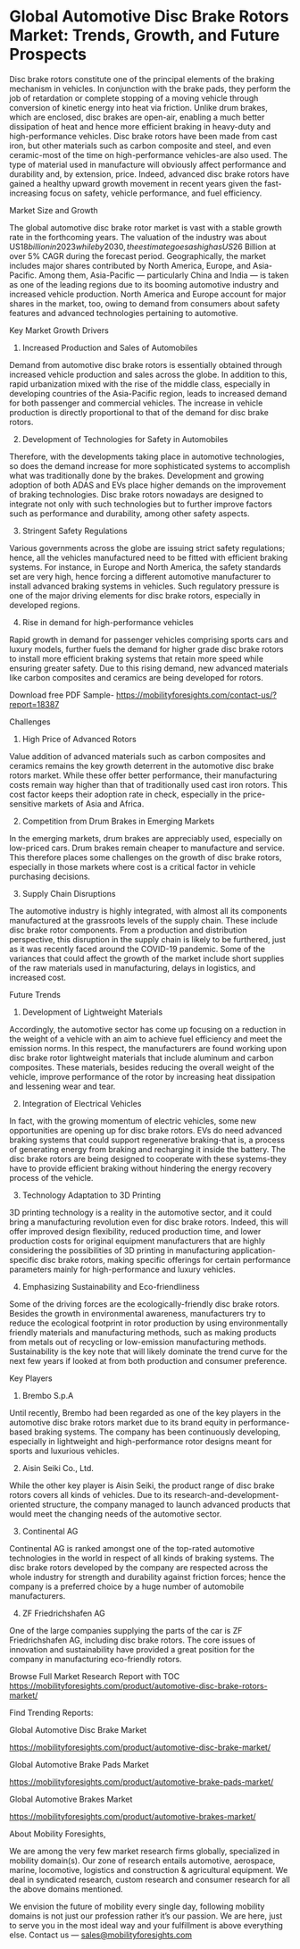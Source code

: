 # Global Automotive Disc Brake Rotors Market: Trends, Growth, and Future Prospects

Disc brake rotors constitute one of the principal elements of the braking mechanism in vehicles. In conjunction with the brake pads, they perform the job of retardation or complete stopping of a moving vehicle through conversion of kinetic energy into heat via friction. Unlike drum brakes, which are enclosed, disc brakes are open-air, enabling a much better dissipation of heat and hence more efficient braking in heavy-duty and high-performance vehicles. Disc brake rotors have been made from cast iron, but other materials such as carbon composite and steel, and even ceramic-most of the time on high-performance vehicles-are also used. The type of material used in manufacture will obviously affect performance and durability and, by extension, price. Indeed, advanced disc brake rotors have gained a healthy upward growth movement in recent years given the fast-increasing focus on safety, vehicle performance, and fuel efficiency.

Market Size and Growth

The global automotive disc brake rotor market is vast with a stable growth rate in the forthcoming years. The valuation of the industry was about US$18 billion in 2023 while by 2030, the estimate goes as high as US$26 Billion at over 5% CAGR during the forecast period. Geographically, the market includes major shares contributed by North America, Europe, and Asia-Pacific. Among them, Asia-Pacific — particularly China and India — is taken as one of the leading regions due to its booming automotive industry and increased vehicle production. North America and Europe account for major shares in the market, too, owing to demand from consumers about safety features and advanced technologies pertaining to automotive.

Key Market Growth Drivers

1. Increased Production and Sales of Automobiles

Demand from automotive disc brake rotors is essentially obtained through increased vehicle production and sales across the globe. In addition to this, rapid urbanization mixed with the rise of the middle class, especially in developing countries of the Asia-Pacific region, leads to increased demand for both passenger and commercial vehicles. The increase in vehicle production is directly proportional to that of the demand for disc brake rotors.

2. Development of Technologies for Safety in Automobiles

Therefore, with the developments taking place in automotive technologies, so does the demand increase for more sophisticated systems to accomplish what was traditionally done by the brakes. Development and growing adoption of both ADAS and EVs place higher demands on the improvement of braking technologies. Disc brake rotors nowadays are designed to integrate not only with such technologies but to further improve factors such as performance and durability, among other safety aspects.

3. Stringent Safety Regulations

Various governments across the globe are issuing strict safety regulations; hence, all the vehicles manufactured need to be fitted with efficient braking systems. For instance, in Europe and North America, the safety standards set are very high, hence forcing a different automotive manufacturer to install advanced braking systems in vehicles. Such regulatory pressure is one of the major driving elements for disc brake rotors, especially in developed regions.

4. Rise in demand for high-performance vehicles

Rapid growth in demand for passenger vehicles comprising sports cars and luxury models, further fuels the demand for higher grade disc brake rotors to install more efficient braking systems that retain more speed while ensuring greater safety. Due to this rising demand, new advanced materials like carbon composites and ceramics are being developed for rotors.

Download free PDF Sample- https://mobilityforesights.com/contact-us/?report=18387

Challenges

1. High Price of Advanced Rotors

Value addition of advanced materials such as carbon composites and ceramics remains the key growth deterrent in the automotive disc brake rotors market. While these offer better performance, their manufacturing costs remain way higher than that of traditionally used cast iron rotors. This cost factor keeps their adoption rate in check, especially in the price-sensitive markets of Asia and Africa.

2. Competition from Drum Brakes in Emerging Markets

In the emerging markets, drum brakes are appreciably used, especially on low-priced cars. Drum brakes remain cheaper to manufacture and service. This therefore places some challenges on the growth of disc brake rotors, especially in those markets where cost is a critical factor in vehicle purchasing decisions.

3. Supply Chain Disruptions

The automotive industry is highly integrated, with almost all its components manufactured at the grassroots levels of the supply chain. These include disc brake rotor components. From a production and distribution perspective, this disruption in the supply chain is likely to be furthered, just as it was recently faced around the COVID-19 pandemic. Some of the variances that could affect the growth of the market include short supplies of the raw materials used in manufacturing, delays in logistics, and increased cost.

Future Trends

1. Development of Lightweight Materials

Accordingly, the automotive sector has come up focusing on a reduction in the weight of a vehicle with an aim to achieve fuel efficiency and meet the emission norms. In this respect, the manufacturers are found working upon disc brake rotor lightweight materials that include aluminum and carbon composites. These materials, besides reducing the overall weight of the vehicle, improve performance of the rotor by increasing heat dissipation and lessening wear and tear.

2. Integration of Electrical Vehicles

In fact, with the growing momentum of electric vehicles, some new opportunities are opening up for disc brake rotors. EVs do need advanced braking systems that could support regenerative braking-that is, a process of generating energy from braking and recharging it inside the battery. The disc brake rotors are being designed to cooperate with these systems-they have to provide efficient braking without hindering the energy recovery process of the vehicle.

3. Technology Adaptation to 3D Printing

3D printing technology is a reality in the automotive sector, and it could bring a manufacturing revolution even for disc brake rotors. Indeed, this will offer improved design flexibility, reduced production time, and lower production costs for original equipment manufacturers that are highly considering the possibilities of 3D printing in manufacturing application-specific disc brake rotors, making specific offerings for certain performance parameters mainly for high-performance and luxury vehicles.

4. Emphasizing Sustainability and Eco-friendliness

Some of the driving forces are the ecologically-friendly disc brake rotors. Besides the growth in environmental awareness, manufacturers try to reduce the ecological footprint in rotor production by using environmentally friendly materials and manufacturing methods, such as making products from metals out of recycling or low-emission manufacturing methods. Sustainability is the key note that will likely dominate the trend curve for the next few years if looked at from both production and consumer preference.

Key Players

1. Brembo S.p.A

Until recently, Brembo had been regarded as one of the key players in the automotive disc brake rotors market due to its brand equity in performance-based braking systems. The company has been continuously developing, especially in lightweight and high-performance rotor designs meant for sports and luxurious vehicles.

2. Aisin Seiki Co., Ltd.

While the other key player is Aisin Seiki, the product range of disc brake rotors covers all kinds of vehicles. Due to its research-and-development-oriented structure, the company managed to launch advanced products that would meet the changing needs of the automotive sector.

3. Continental AG

Continental AG is ranked amongst one of the top-rated automotive technologies in the world in respect of all kinds of braking systems. The disc brake rotors developed by the company are respected across the whole industry for strength and durability against friction forces; hence the company is a preferred choice by a huge number of automobile manufacturers.

4. ZF Friedrichshafen AG

One of the large companies supplying the parts of the car is ZF Friedrichshafen AG, including disc brake rotors. The core issues of innovation and sustainability have provided a great position for the company in manufacturing eco-friendly rotors.

Browse Full Market Research Report with TOC https://mobilityforesights.com/product/automotive-disc-brake-rotors-market/

Find Trending Reports:

Global Automotive Disc Brake Market

https://mobilityforesights.com/product/automotive-disc-brake-market/

Global Automotive Brake Pads Market

https://mobilityforesights.com/product/automotive-brake-pads-market/

Global Automotive Brakes Market

https://mobilityforesights.com/product/automotive-brakes-market/

About Mobility Foresights,

We are among the very few market research firms globally, specialized in mobility domain(s). Our zone of research entails automotive, aerospace, marine, locomotive, logistics and construction & agricultural equipment. We deal in syndicated research, custom research and consumer research for all the above domains mentioned.

We envision the future of mobility every single day, following mobility domains is not just our profession rather it’s our passion. We are here, just to serve you in the most ideal way and your fulfillment is above everything else. Contact us — sales@mobilityforesights.com
